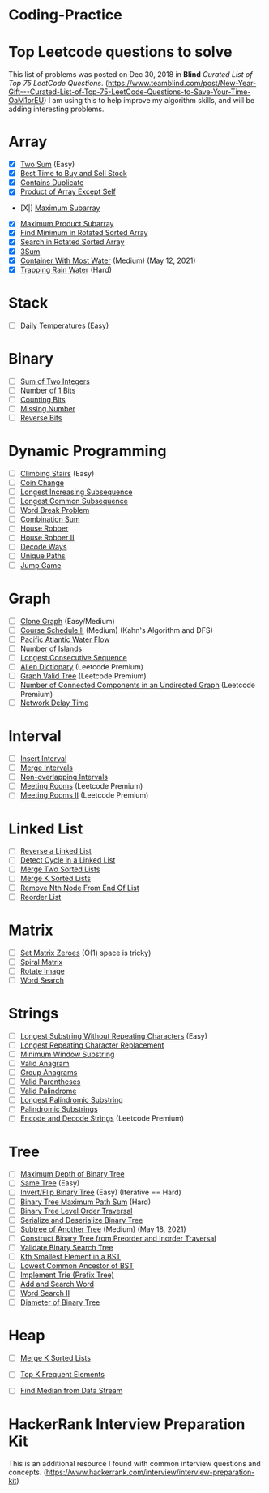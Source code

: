 # Coding-Practice
# Top Leetcode questions to solve

  This list of problems  was posted on Dec 30, 2018 in  **Blind**  *Curated List of Top 75 LeetCode Questions*. (https://www.teamblind.com/post/New-Year-Gift---Curated-List-of-Top-75-LeetCode-Questions-to-Save-Your-Time-OaM1orEU)
  I am using this to help improve my algorithm skills, and will be adding interesting problems.

# Array

- [X] [Two Sum](https://leetcode.com/problems/two-sum/) (Easy)
- [X] [Best Time to Buy and Sell Stock](https://leetcode.com/problems/best-time-to-buy-and-sell-stock/)
- [X] [Contains Duplicate](https://leetcode.com/problems/contains-duplicate/)
- [X] [Product of Array Except Self](https://leetcode.com/problems/product-of-array-except-self/)
- [X|] [Maximum Subarray](https://leetcode.com/problems/maximum-subarray/)
- [X] [Maximum Product Subarray](https://leetcode.com/problems/maximum-product-subarray/)
- [X] [Find Minimum in Rotated Sorted Array ](https://leetcode.com/problems/find-minimum-in-rotated-sorted-array/)
- [X] [Search in Rotated Sorted Array](https://leetcode.com/problems/search-in-rotated-sorted-array/)
- [X] [3Sum](https://leetcode.com/problems/3sum/)
- [X] [Container With Most Water](https://leetcode.com/problems/container-with-most-water/) (Medium) (May 12, 2021)
- [X] [Trapping Rain Water](https://leetcode.com/problems/trapping-rain-water/) (Hard)

# Stack

- [ ] [Daily Temperatures](https://leetcode.com/problems/daily-temperatures/) (Easy)

# Binary

- [ ] [Sum of Two Integers](https://leetcode.com/problems/sum-of-two-integers/)
- [ ] [Number of 1 Bits](https://leetcode.com/problems/number-of-1-bits/)
- [ ] [Counting Bits](https://leetcode.com/problems/counting-bits/)
- [ ] [Missing Number](https://leetcode.com/problems/missing-number/)
- [ ] [Reverse Bits](https://leetcode.com/problems/reverse-bits/)

# Dynamic Programming

- [ ] [Climbing Stairs](https://leetcode.com/problems/climbing-stairs/) (Easy)
- [ ] [Coin Change](https://leetcode.com/problems/coin-change/)
- [ ] [Longest Increasing Subsequence](https://leetcode.com/problems/longest-increasing-subsequence/)
- [ ] [Longest Common Subsequence](https://leetcode.com/problems/longest-increasing-subsequence/)
- [ ] [Word Break Problem](https://leetcode.com/problems/word-break/)
- [ ] [Combination Sum](https://leetcode.com/problems/combination-sum-iv/)
- [ ] [House Robber](https://leetcode.com/problems/house-robber/)
- [ ] [House Robber II](https://leetcode.com/problems/house-robber-ii/)
- [ ] [Decode Ways](https://leetcode.com/problems/decode-ways/)
- [ ] [Unique Paths](https://leetcode.com/problems/unique-paths/)
- [ ] [Jump Game](https://leetcode.com/problems/jump-game/)

# Graph

- [ ] [Clone Graph](https://leetcode.com/problems/clone-graph/) (Easy/Medium)
- [ ] [Course Schedule II](https://leetcode.com/problems/course-schedule-ii/) (Medium) (Kahn's Algorithm and DFS)
- [ ] [Pacific Atlantic Water Flow](https://leetcode.com/problems/pacific-atlantic-water-flow/)
- [ ] [Number of Islands](https://leetcode.com/problems/number-of-islands/)
- [ ] [Longest Consecutive Sequence](https://leetcode.com/problems/longest-consecutive-sequence/)
- [ ] [Alien Dictionary](https://leetcode.com/problems/alien-dictionary/) (Leetcode Premium)
- [ ] [Graph Valid Tree](https://leetcode.com/problems/graph-valid-tree/) (Leetcode Premium)
- [ ] [Number of Connected Components in an Undirected Graph](https://leetcode.com/problems/number-of-connected-components-in-an-undirected-graph/) (Leetcode Premium)
- [ ] [Network Delay Time](https://leetcode.com/problems/network-delay-time/)

# Interval

- [ ] [Insert Interval](https://leetcode.com/problems/insert-interval/)
- [ ] [Merge Intervals](https://leetcode.com/problems/merge-intervals/)
- [ ] [Non-overlapping Intervals](https://leetcode.com/problems/non-overlapping-intervals/)
- [ ] [Meeting Rooms](https://leetcode.com/problems/meeting-rooms/) (Leetcode Premium)
- [ ] [Meeting Rooms II](https://leetcode.com/problems/meeting-rooms-ii/) (Leetcode Premium)

# Linked List

- [ ] [Reverse a Linked List](https://leetcode.com/problems/reverse-linked-list/)
- [ ] [Detect Cycle in a Linked List](https://leetcode.com/problems/linked-list-cycle/)
- [ ] [Merge Two Sorted Lists](https://leetcode.com/problems/merge-two-sorted-lists/)
- [ ] [Merge K Sorted Lists](https://leetcode.com/problems/merge-k-sorted-lists/)
- [ ] [Remove Nth Node From End Of List](https://leetcode.com/problems/remove-nth-node-from-end-of-list/)
- [ ] [Reorder List](https://leetcode.com/problems/reorder-list/)

# Matrix

- [ ] [Set Matrix Zeroes](https://leetcode.com/problems/set-matrix-zeroes/) (O(1) space is tricky)
- [ ] [Spiral Matrix](https://leetcode.com/problems/spiral-matrix/)
- [ ] [Rotate Image](https://leetcode.com/problems/rotate-image/)
- [ ] [Word Search](https://leetcode.com/problems/word-search/)

# Strings

- [ ]  [Longest Substring Without Repeating Characters](https://leetcode.com/problems/longest-substring-without-repeating-characters/) (Easy)
- [ ]  [Longest Repeating Character Replacement](https://leetcode.com/problems/longest-repeating-character-replacement/)
- [ ]  [Minimum Window Substring](https://leetcode.com/problems/minimum-window-substring/)
- [ ]  [Valid Anagram](https://leetcode.com/problems/valid-anagram/)
- [ ]  [Group Anagrams](https://leetcode.com/problems/group-anagrams/)
- [ ]  [Valid Parentheses](https://leetcode.com/problems/valid-parentheses/)
- [ ]  [Valid Palindrome](https://leetcode.com/problems/valid-palindrome/)
- [ ]  [Longest Palindromic Substring](https://leetcode.com/problems/longest-palindromic-substring/)
- [ ] [Palindromic Substrings](https://leetcode.com/problems/palindromic-substrings/)
- [ ] [Encode and Decode Strings](https://leetcode.com/problems/encode-and-decode-strings/) (Leetcode Premium)

# Tree

- [ ] [Maximum Depth of Binary Tree](https://leetcode.com/problems/maximum-depth-of-binary-tree/)
- [ ] [Same Tree](https://leetcode.com/problems/same-tree/) (Easy)
- [ ] [Invert/Flip Binary Tree](https://leetcode.com/problems/invert-binary-tree/) (Easy) (Iterative == Hard)
- [ ] [Binary Tree Maximum Path Sum](https://leetcode.com/problems/binary-tree-maximum-path-sum/) (Hard)
- [ ] [Binary Tree Level Order Traversal](https://leetcode.com/problems/binary-tree-level-order-traversal/)
- [ ] [Serialize and Deserialize Binary Tree](https://leetcode.com/problems/serialize-and-deserialize-binary-tree/)
- [ ] [Subtree of Another Tree](https://leetcode.com/problems/subtree-of-another-tree/) (Medium) (May 18, 2021)
- [ ] [Construct Binary Tree from Preorder and Inorder Traversal](https://leetcode.com/problems/construct-binary-tree-from-preorder-and-inorder-traversal/)
- [ ] [Validate Binary Search Tree](https://leetcode.com/problems/validate-binary-search-tree/)
- [ ] [Kth Smallest Element in a BST](https://leetcode.com/problems/kth-smallest-element-in-a-bst/)
- [ ] [Lowest Common Ancestor of BST](https://leetcode.com/problems/lowest-common-ancestor-of-a-binary-search-tree/)
- [ ] [Implement Trie (Prefix Tree)](https://leetcode.com/problems/implement-trie-prefix-tree/)
- [ ] [Add and Search Word](https://leetcode.com/problems/add-and-search-word-data-structure-design/)
- [ ] [Word Search II](https://leetcode.com/problems/word-search-ii/)
- [ ] [Diameter of Binary Tree](https://leetcode.com/problems/diameter-of-binary-tree/)

# Heap

- [ ] [Merge K Sorted Lists](https://leetcode.com/problems/merge-k-sorted-lists/)
- [ ] [Top K Frequent Elements](https://leetcode.com/problems/top-k-frequent-elements/)
- [ ] [Find Median from Data Stream](https://leetcode.com/problems/find-median-from-data-stream/)


# HackerRank Interview Preparation Kit

   This is an additional resource I found with common interview questions and concepts.
   (https://www.hackerrank.com/interview/interview-preparation-kit)